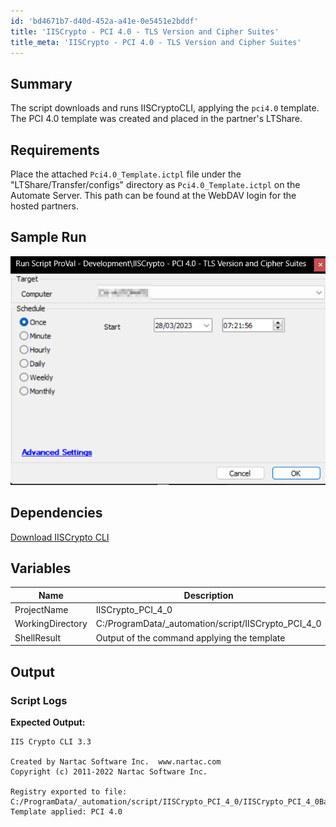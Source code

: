 ```yaml
---
id: 'bd4671b7-d40d-452a-a41e-0e5451e2bddf'
title: 'IISCrypto - PCI 4.0 - TLS Version and Cipher Suites'
title_meta: 'IISCrypto - PCI 4.0 - TLS Version and Cipher Suites'
---
```


## Summary

The script downloads and runs IISCryptoCLI, applying the `pci4.0` template. The PCI 4.0 template was created and placed in the partner's LTShare.

## Requirements

Place the attached `Pci4.0_Template.ictpl` file under the "LTShare/Transfer/configs" directory as `Pci4.0_Template.ictpl` on the Automate Server. This path can be found at the WebDAV login for the hosted partners.

## Sample Run

![Sample Run](../../../static/img/IISCrypto---PCI-4.0---TLS-Version-and-Cipher-Suites/image_1.png)

## Dependencies

[Download IISCrypto CLI](https://www.nartac.com/Downloads/IISCrypto/IISCryptoCli.exe)

## Variables

| Name               | Description                                   |
|--------------------|-----------------------------------------------|
| ProjectName        | IISCrypto_PCI_4_0                            |
| WorkingDirectory    | C:/ProgramData/_automation/script/IISCrypto_PCI_4_0 |
| ShellResult        | Output of the command applying the template    |

## Output

### Script Logs

**Expected Output:**

```
IIS Crypto CLI 3.3

Created by Nartac Software Inc.  www.nartac.com
Copyright (c) 2011-2022 Nartac Software Inc.

Registry exported to file: C:/ProgramData/_automation/script/IISCrypto_PCI_4_0/IISCrypto_PCI_4_0Backup.reg
Template applied: PCI 4.0
```



